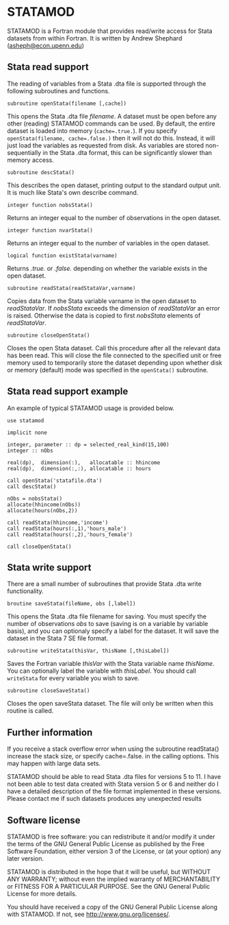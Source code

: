 
STATAMOD
========

STATAMOD is a Fortran module that provides read/write access for Stata datasets 
from within Fortran. It is written by Andrew Shephard (<asheph@econ.upenn.edu>)


Stata read support
------------------

The reading of variables from a Stata .dta file is supported through the following subroutines and functions.

```subroutine openStata(filename [,cache])```

This opens the Stata .dta file *filename*. A dataset must be open before any other
(reading) STATAMOD commands can be used. By default, the entire dataset is loaded
into memory (`cache=.true.`). If you specify `openStata(filename, cache=.false.)` 
then it will not do this. Instead, it will just load the variables as requested 
from disk. As variables are stored non-sequentially in the Stata .dta format, this 
can be significantly slower than memory access.

```subroutine descStata()```

This describes the open dataset, printing output to the standard output unit. It is
much like Stata's own describe command.

`integer function nobsStata()`

Returns an integer equal to the number of observations in the open dataset.

`integer function nvarStata()`

Returns an integer equal to the number of variables in the open dataset.

`logical function existStata(varname)`

Returns *.true.* or *.false.* depending on whether the variable exists in the open
dataset.

`subroutine readStata(readStataVar,varname)`

Copies data from the Stata variable varname in the open dataset to *readStataVar*.
If *nobsStata* exceeds the dimension of *readStataVar* an error is raised.
Otherwise the data is copied to first *nobsStata* elements of *readStataVar*.

`subroutine closeOpenStata()`

Closes the open Stata dataset. Call this procedure after all the relevant data
has been read. This will close the file connected to the specified unit or free
memory used to temporarily store the dataset depending upon whether disk or
memory (default) mode was specified in the `openStata()` subroutine.

Stata read support example
----
An example of typical STATAMOD usage is provided below.

```
use statamod

implicit none

integer, parameter :: dp = selected_real_kind(15,100)
integer :: nObs

real(dp),  dimension(:),   allocatable :: hhincome
real(dp),  dimension(:,:), allocatable :: hours

call openStata('statafile.dta')
call descStata()

nObs = nobsStata()
allocate(hhincome(nObs))
allocate(hours(nObs,2))

call readStata(hhincome,'income')
call readStata(hours(:,1),'hours_male')
call readStata(hours(:,2),'hours_female')

call closeOpenStata()
```

Stata write support
-------------------

There are a small number of subroutines that provide Stata .dta write functionality.

`broutine saveStata(fileName, obs [,label])`
            
This opens the Stata .dta file filename for saving. You must specify the 
number of observations *obs* to save (saving is on a variable by variable basis), 
and you can optionaly specify a label for the dataset. It will save the dataset 
in the Stata 7 SE file format.

```subroutine writeStata(thisVar, thisName [,thisLabel])```

Saves the Fortran variable *thisVar* with the Stata variable name *thisName*. You can 
optionally label the variable with *thisLabel*. You should call `writeStata` for 
every variable you wish to save.

`subroutine closeSaveStata()`

Closes the open saveStata dataset. The file will only be written when this
routine is called.


Further information
-------------------

If you receive a stack overflow error when using the subroutine readStata()
increase the stack size, or specify cache=.false. in the calling options.
This may happen with large data sets.

STATAMOD should be able to read Stata .dta files for versions 5 to 11. I have not
been able to test data created with Stata version 5 or 6 and neither do I have a
detailed description of the file format implemented in these versions. Please
contact me if such datasets produces any unexpected results

Software license
----------------

STATAMOD is free software: you can redistribute it and/or modify
it under the terms of the GNU General Public License as published by
the Free Software Foundation, either version 3 of the License, or
(at your option) any later version.

STATAMOD is distributed in the hope that it will be useful,
but WITHOUT ANY WARRANTY; without even the implied warranty of
MERCHANTABILITY or FITNESS FOR A PARTICULAR PURPOSE.  See the
GNU General Public License for more details.

You should have received a copy of the GNU General Public License
along with STATAMOD.  If not, see <http://www.gnu.org/licenses/>.

